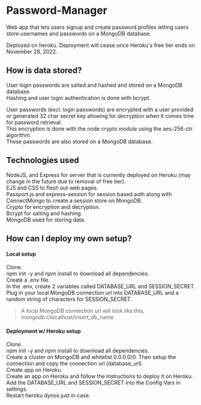 # Password-Manager

Web app that lets users signup and create password profiles letting users
store usernames and passwords on a MongoDB database.

Deployed on heroku. Deployment will cease once Heroku's free tier ends on November 28, 2022.

## How is data stored?

User login passwords are salted and hashed and stored on a MongoDB database.  <br>
Hashing and user login authentication is done with bcrypt.  <br>

User passwords (excl. login passwords) are encrypted with a user provided or generated 32 char secret key allowing for decryption when it comes time for password retrieval.   <br>This encryption is done with the node crypto module using the aes-256-ctr algorithm.  <br>These passwords are also stored on a MongoDB database.  <br>

## Technologies used

NodeJS, and Express for server that is currently deployed on Heroku (may change in the future due to removal of free tier).  <br>
EJS and CSS to flesh out web pages.  <br>
Passport.js and express-session for session based auth along with ConnectMongo to create a session store on MongoDB.  <br>
Crypto for encryption and decryption.  <br>
Bcrypt for salting and hashing.  <br>
MongoDB used for storing data.

## How can I deploy my own setup?
#### Local setup
Clone.  <br>
npm init -y and npm install to download all dependencies. <br>
Create a .env file.  <br>
In the .env, create 2 variables called DATABASE_URL and SESSION_SECRET.  <br>
Plug in your local MongoDB connection url into DATABASE_URL and a random string of characters for SESSION_SECRET.  <br>
> A local MongoDB connection url will look like this, mongodb://localhost/insert_db_name

#### Deployment w/ Heroku setup
Clone.  <br>
npm init -y and npm install to download all dependencies. <br>
Create a cluster on MongoDB and whitelist 0.0.0.0/0. Then setup the connection and copy the connection url (database_url).   <br>
Create app on Heroku.  <br>
Create an app on Heroku and follow the instructions to deploy it on Heroku.  <br>
Add the DATABASE_URL and SESSION_SECRET into the Config Vars in settings.  <br>
Restart heroku dynos just in case.
